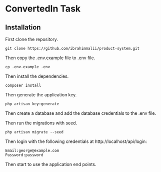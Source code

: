 # ConvertedIn Task

## Installation

First clone the repository.

```
git clone https://github.com/ibrahimmalii/product-system.git
```

Then copy the .env.example file to .env file.

```
cp .env.example .env
```

Then install the dependencies.

```
composer install
```

Then generate the application key.

```
php artisan key:generate
```

Then create a database and add the database credentials to the .env file.

Then run the migrations with seed.

```
php artisan migrate --seed
```

Then login with the following credentials at http://localhost/api/login:

```
Email:george@example.com
Password:password
```

Then start to use the application end points.
